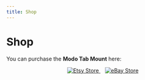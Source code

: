 ```yaml
---
title: Shop
---
```


# Shop

You can purchase the **Modo Tab Mount** here:

<div align="center">
  <a href="https://www.etsy.com/yourshop" target="_blank">
    <img src="https://img.shields.io/badge/Buy%20on-Etsy-orange?style=for-the-badge&logo=etsy" alt="Etsy Store">
  </a>
  &nbsp;&nbsp;
  <a href="https://www.ebay.com/yourshop" target="_blank">
    <img src="https://img.shields.io/badge/Buy%20on-eBay-blue?style=for-the-badge&logo=ebay" alt="eBay Store">
  </a>
</div>
